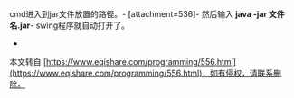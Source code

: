 cmd进入到jar文件放置的路径。-
\[attachment=536\]-
然后输入 **java -jar 文件名.jar**-
swing程序就自动打开了。

-

本文转自 [https://www.eqishare.com/programming/556.html](https://www.eqishare.com/programming/556.html)，如有侵权，请联系删除。